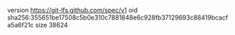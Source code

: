 version https://git-lfs.github.com/spec/v1
oid sha256:355651be17508c5b0e310c7881848e6c928fb37129693c88419bcacfa5a6f21c
size 38624
